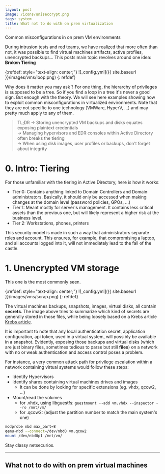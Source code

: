 ```yaml
---
layout: post
image: /icons/uniseccrypt.png
tags: system
title: What not to do with on prem virtualization
---
```


Common misconfigurations in on prem VM environments <br>

During intrusion tests and red teams, we have realized that more often than not, it was possible to find virtual machines artifacts, active profiles, unencrypted backups... This posts main topic revolves around one idea: **Broken Tiering**

{:refdef: style="text-align: center;"}
![_config.yml]({{ site.baseurl }}/images/vms/loop.png)
{: refdef}

Why does it matter you may ask ? For one thing, the hierarchy of privileges is supposed to be a tree. So if you find a loop in a tree it's never a good sign. But enough with the theory. We will see here examples showing how to exploit common misconfigurations in virtualized environments. Note that they are not specific to one technology (VMWare, HyperV, ...) and may pretty much apply to any of them.

> TL;DR
> &rarr; Storing unencrypted VM backups and disks equates exposing plaintext credentials<br>
> &rarr; Managing hypervisors and EDR consoles within Active Directory often breaks the tiering<br>
> &rarr; When using disk images, user profiles or backups, don't forget about integrity<br>

# 0. Intro: Tiering

For those unfamiliar with the tiering in Active Directory, here is how it works:

* Tier 0: Contains anything linked to Domain Controllers and Domain administrators. Basically, it should only be accessed when making changes at the domain level (password policies, GPOs, ...)
* Tier 1: Meant mostly for server's management. It contains less critical assets than the previous one, but will likely represent a higher risk at the business level.
* Tier 2: Workstations, phones, printers

This security model is made in such a way that administrators separate roles and account. This ensures, for example, that compromising a laptop, and all accounts logged into it, will not immediately lead to the fall of the castle.

# 1. Unencrypted VM storage

This one is the most commonly seen.


{:refdef: style="text-align: center;"}
![_config.yml]({{ site.baseurl }}/images/vms/scrap.png)
{: refdef}

The virtual machines backups, snapshots, images, virtual disks, all contain **secrets**. The image above tries to summarize which kind of secrets are generally stored in those files, while being loosely based on a Krebs article [Krebs article](https://krebsonsecurity.com/2012/10/the-scrap-value-of-a-hacked-pc-revisited/).

It is important to note that any local authentication secret, application configuration, api token, used in a virtual system, will possibly be available in a snapshot. Evidently, exposing those backups and virtual disks (which are just binary files, sometimes tedious to parse but still **files**) on a network with no or weak authentication and access control poses a problem.

For instance, a very common attack path for privilege escalation within a network containing virtual systems would follow these steps:

* Identify Hypervisors
* Identify shares containing virtual machines drives and images
    * It can be done by looking for specific extensions (eg. vhdx, qcow2, ...)
* Mount/read the volumes
    *  for .vhdx, using libguestfs: `guestmount --add vm.vhdx --inspector --ro /mnt/vm/ `
    *  for .qcow2: (adjust the partition number to match the main system's one)
```bash
modprobe nbd max_part=8
qemu-nbd --connect=/dev/nbd0 vm.qcow2
mount /dev/nbd0p1 /mnt/vm/
```




Stay classy netsecurios.

---
What not to do with on prem virtual machines
---
